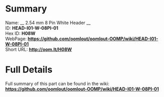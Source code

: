 
Summary
=================
  
Name: __ 2.54 mm 8 Pin White Header __    
ID: __HEAD-I01-W-08PI-01__   
Hex ID: __H08W__   
WebPage: __https://github.com/oomlout/oomlout-OOMP/wiki/HEAD-I01-W-08PI-01__   
Short URL: __http://oom.lt/H08W__   

Full Details
==========================
Full summary of this part can be found in the wiki:   
__https://github.com/oomlout/oomlout-OOMP/wiki/HEAD-I01-W-08PI-01__    

